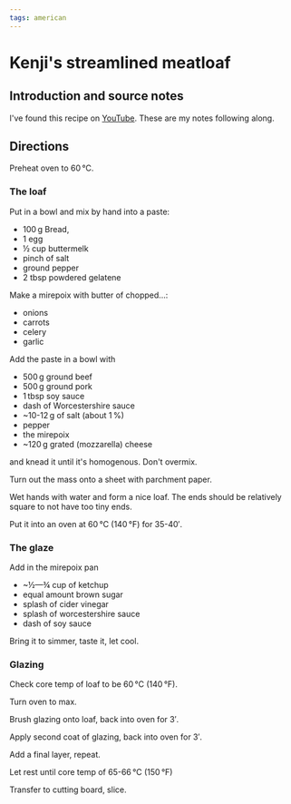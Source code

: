 ```yaml
---
tags: american
---
```


# Kenji's streamlined meatloaf

## Introduction and source notes

I've found this recipe on [YouTube](https://youtu.be/qws7VGet1A4). These are my notes following along.

## Directions

Preheat oven to 60&#x202F;°C.

### The loaf

Put in a bowl and mix by hand into a paste:

* 100&#x202F;g Bread,
* 1 egg
* ½ cup buttermelk
* pinch of salt
* ground pepper
* 2 tbsp powdered gelatene

Make a mirepoix with butter of chopped…:

* onions
* carrots
* celery
* garlic

Add the paste in a bowl with

* 500&#x202F;g ground beef
* 500&#x202F;g ground pork
* 1&#x202F;tbsp soy sauce
* dash of Worcestershire sauce
* ~10-12&#x202F;g of salt (about 1&#x202F;%)
* pepper
* the mirepoix
* ~120&#x202F;g grated (mozzarella) cheese

and knead it until it's homogenous. Don't overmix.

Turn out the mass onto a sheet with parchment paper.

Wet hands with water and form a nice loaf. The ends should be relatively square to not have too tiny ends.

Put it into an oven at 60&#x202F;°C (140&#x202F;°F) for 35-40′.

### The glaze

Add in the mirepoix pan

* ~½—¾ cup of ketchup
* equal amount brown sugar
* splash of cider vinegar
* splash of worcestershire sauce
* dash of soy sauce

Bring it to simmer, taste it, let cool.

### Glazing

Check core temp of loaf to be 60&#x202F;°C (140&#x202F;°F).

Turn oven to max.

Brush glazing onto loaf, back into oven for 3′.

Apply second coat of glazing, back into oven for 3′.

Add a final layer, repeat.

Let rest until core temp of 65-66&#x202F;°C (150&#x202F;°F)

Transfer to cutting board, slice.

